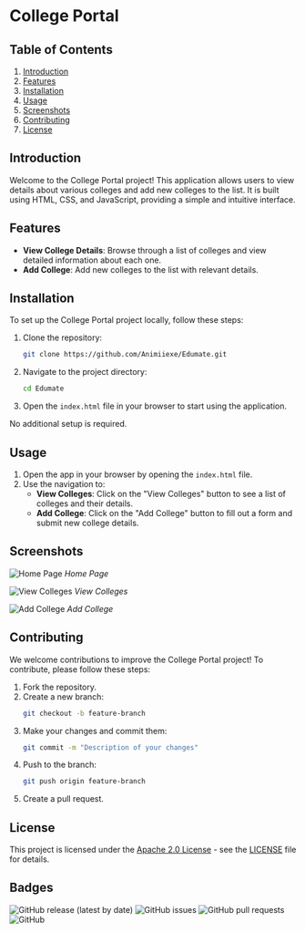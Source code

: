 # College Portal

## Table of Contents
1. [Introduction](#introduction)
2. [Features](#features)
3. [Installation](#installation)
4. [Usage](#usage)
5. [Screenshots](#screenshots)
6. [Contributing](#contributing)
7. [License](#license)

## Introduction
Welcome to the College Portal project! This application allows users to view details about various colleges and add new colleges to the list. It is built using HTML, CSS, and JavaScript, providing a simple and intuitive interface.

## Features
- **View College Details**: Browse through a list of colleges and view detailed information about each one.
- **Add College**: Add new colleges to the list with relevant details.

## Installation
To set up the College Portal project locally, follow these steps:

1. Clone the repository:
    ```sh
    git clone https://github.com/Animiiexe/Edumate.git
    ```

2. Navigate to the project directory:
    ```sh
    cd Edumate
    ```

3. Open the `index.html` file in your browser to start using the application.

No additional setup is required.

## Usage
1. Open the app in your browser by opening the `index.html` file.
2. Use the navigation to:
    - **View Colleges**: Click on the "View Colleges" button to see a list of colleges and their details.
    - **Add College**: Click on the "Add College" button to fill out a form and submit new college details.

## Screenshots
![Home Page](EdumateDocumentation/c1.png)
*Home Page*

![View Colleges](screenshots/view-colleges.png)
*View Colleges*

![Add College](screenshots/add-college.png)
*Add College*

## Contributing
We welcome contributions to improve the College Portal project! To contribute, please follow these steps:

1. Fork the repository.
2. Create a new branch:
    ```sh
    git checkout -b feature-branch
    ```
3. Make your changes and commit them:
    ```sh
    git commit -m "Description of your changes"
    ```
4. Push to the branch:
    ```sh
    git push origin feature-branch
    ```
5. Create a pull request.

## License
This project is licensed under the [Apache 2.0 License](LICENSE) - see the [LICENSE](LICENSE) file for details.

## Badges
![GitHub release (latest by date)](https://img.shields.io/github/v/release/Animiiexe/Edumate)
![GitHub issues](https://img.shields.io/github/issues/Animiiexe/Edumate)
![GitHub pull requests](https://img.shields.io/github/issues-pr/Animiiexe/Edumate)
![GitHub](https://img.shields.io/github/license/Animiiexe/Edumate)
